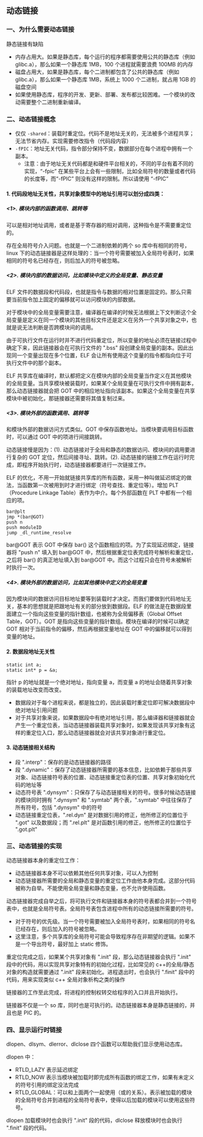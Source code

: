 ## 动态链接

### 一、为什么需要动态链接

静态链接有缺陷

- 内存占用大。如果是静态库，每个运行的程序都需要使用公共的静态库（例如 glibc.a），那么如果一个静态库 1MB，100 个进程就需要浪费 100MB 的内存
- 磁盘占用大，如果是静态库，每个二进制都包含了公共的静态库（例如 glibc.a），那么如果一个静态库 1MB，系统上 1000 个二进制，就占用 1GB 的磁盘空间
- 如果使用静态库，程序的开发、更新、部署、发布都比较困难。一个模块的改动需要整个二进制重新编译。

### 二、动态链接概念

- 仅仅 `-shared`：装载时重定位。代码不是地址无关的，无法被多个进程共享；无法节省内存。实现需要修改指令（代码段内容）
- `-fPIC`：地址无关代码，指令部分保持不变，数据部分在每个进程中拥有一个副本。
  - 注意：由于地址无关代码都是和硬件平台相关的，不同的平台有着不同的实现，“-fpic” 在某些平台上会有一些限制，比如全局符号的数量或者代码的长度等，而“-fPIC” 则没有这样的限制。所以请使用 “-fPIC”

#### 1. 代码段地址无关性，共享对象模型中的地址引用可以划分成四类：

##### <1>. 模块内部的函数调用、跳转等

可以是相对地址调用，或者是基于寄存器的相对调用，这种指令是不需要重定位的。

存在全局符号介入问题。也就是一个二进制依赖的两个 so 库中有相同的符号，linux 下的动态链接器是这样处理的：当一个符号需要被加入全局符号表时，如果相同的符号名已经存在，则后加入的符号被忽略。

##### <2>. 模块内部的数据访问，比如模块中定义的全局变量、静态变量

ELF 文件的数据段和代码段，也就是指令与数据的相对位置是固定的。那么只需要当前指令加上固定的偏移就可以访问模块的内部数据。

对于模块中的全局变量需要注意，编译器在编译的时候无法根据上下文判断这个全局变量是定义在同一个模块的其他目标文件还是定义在另外一个共享对象之中，也就是说无法判断是否跨模块间的调用。

由于可执行文件在运行时并不进行代码重定位，所以变量的地址必须在链接过程中确定下来，因此链接器会在可执行文件的 ".bss" 段创建全局变量的副本。因此出现同一个变量出现在多个位置，ELF 会让所有使用这个变量的指令都指向位于可执行文件中的那个副本。

ELF 共享库在编译时，默认都把定义在模块内部的全局变量当作定义在其他模块的全局变量。当共享模块被装载时，如果某个全局变量在可执行文件中拥有副本，那么动态链接器就会把 GOT 中的相应地址指向该副本。如果这个全局变量在共享模块中被初始化，那链接器还需要将其值复制过来。

##### <3>. 模块外部的函数调用、跳转等

和模块外部的数据访问方式类似。GOT 中保存函数地址。当模块要调用目标函数时，可以通过 GOT 中的项进行间接跳转。

动态链接慢是因为：(1). 动态链接对于全局和静态的数据访问、模块间的调用要进行复杂的 GOT 定位，然后间接寻址、跳转。(2). 动态链接的链接工作在运行时完成，即程序开始执行时，动态链接器都要进行一次链接工作。

ELF 的优化，不用一开始就链接共享库的所有函数，采用一种叫做延迟绑定的做法，当函数第一次被用到时才进行绑定（符号查找、重定位等）。增加 PLT（Procedure Linkage Table）表作为中介。每个外部函数在 PLT 中都有一个相应的项。

```
bar@plt
jmp *(bar@GOT)
push n
push moduleID
jump _dl_runtime_resolve
```

bar@GOT 表示 GOT 中保存 bar() 这个函数相应的项。为了实现延迟绑定，链接器将 "push n" 填入到 bar@GOT 中，然后根据重定位表完成符号解析和重定位，之后将 bar() 的真正地址填入到 bar@GOT 中。而这个过程只会在符号未被解析时执行一次。

##### <4>. 模块外部的数据访问，比如其他模块中定义的全局变量

因为模块间的数据访问目标地址要等到装载时才决定。而我们要做到代码地址无关，基本的思想就是把跟地址有关的部分放到数据段。ELF 的做法是在数据段里面建立一个指向这些变量的指针数组，也被称为全局偏移表（Global Offset Table，GOT）。GOT 是指向这些变量的指针数组。模块在编译的时候可以确定 GOT 相对于当前指令的偏移，然后再根据变量地址在 GOT 中的偏移就可以得到变量的地址。

#### 2. 数据段地址无关性

```
static int a;
static int* p = &a;
```

指针 p 的地址就是一个绝对地址，指向变量 a，而变量 a 的地址会随着共享对象的装载地址改变而改变。

- 数据段对于每个进程来说，都是独立的，因此装载时重定位即可解决数据段中绝对地址引用问题
- 对于共享对象来说，如果数据段中有绝对地址引用，那么编译器和链接器就会产生一个重定位表，当动态链接器装载共享对象时，如果发现该共享对象有这样的重定位入口，那么动态链接器就会对该共享对象进行重定位。

#### 3. 动态链接相关结构

- 段 ".interp"：保存的是动态链接器的路径
- 段 ".dynamic"：保存了动态链接器所需要的基本信息，比如依赖于那些共享对象、动态链接符号表的位置、动态链接重定位表的位置、共享对象初始化代码的地址等
- 动态符号表 ".dynsym"：只保存了与动态链接相关的符号。很多时候动态链接的模块同时拥有 ".dynsym" 和 ".symtab" 两个表，".symtab" 中往往保存了所有符号，包括 ".dynsym" 中的符号
- 动态链接重定位表，".rel.dyn" 是对数据引用的修正，他所修正的位置位于 ".got" 以及数据段；而 ".rel.plt" 是对函数引用的修正，他所修正的位置位于 ".got.plt"

### 三、动态链接的实现

动态链接器本身的重定位工作：

- 动态链接器本身不可以依赖其他任何共享对象，可以人为控制
- 动态链接器所需要的全局和静态变量的重定位工作由他本身完成。这部分代码被称为自举。不能使用全局变量和静态变量，也不允许使用函数。

动态链接器完成自举之后，将可执行文件和链接器本身的符号表都合并到一个符号表中，也就是全局符号表。全局符号表包含进程中所有的动态链接所需要的符号。

- 对于符号的优先级。当一个符号需要被加入全局符号表时，如果相同的符号名已经存在，则后加入的符号被忽略。
- 这里注意，多个共享库的全局符号可能会导致程序存在非期望的逻辑。如果不是一个导出符号，最好加上 static 修饰。

重定位完成之后，如果某个共享对象有 ".init" 段，那么动态链接器会执行 ".init" 段中的代码，用以实现共享对象特有的初始化过程，比如常见的 c++的全局/静态对象的构造就需要通过 ".init" 段来初始化。进程退出时，也会执行 ".finit" 段中的代码，用来实现类似 c++ 全局对象析构之类的操作

链接器的工作至此完成，将进程的控制权转交给程序的入口并且开始执行。

链接器不仅是一个 so 库，同时也是可执行的。动态链接器本身是静态链接的，并且也是 PIC 的。

### 四、显示运行时链接

dlopen、dlsym、dlerror、dlclose 四个函数可以帮助我们显示使用动态库。

dlopen 中：

- RTLD_LAZY 表示延迟绑定
- RTLD_NOW 表示当模块被加载时即完成所有函数的绑定工作，如果有未定义的符号引用的绑定没法完成
- RTLD_GLOBAL：可以和上面两个一起使用（或的关系）。表示被加载的模块的全局符号合并到进程的全局符号表中，使得以后加载的模块可以使用这些符号。

dlopen 加载模块时也会执行 ".init" 段的代码，dlclose 释放模块时也会执行 ".finit" 段的代码。













